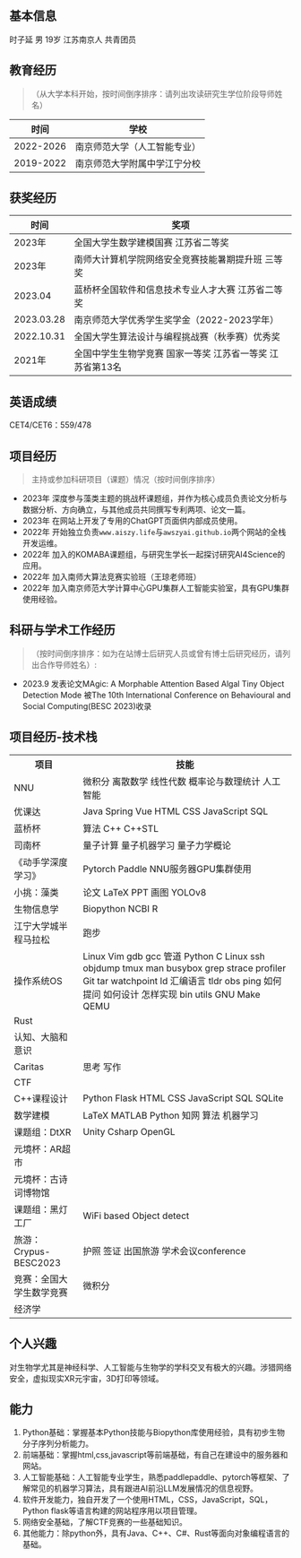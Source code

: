 ## 基本信息

时子延 男 19岁 江苏南京人 共青团员

## 教育经历
> （从大学本科开始，按时间倒序排序：请列出攻读研究生学位阶段导师姓名）

| 时间      | 学校                         |
| --------- | ---------------------------- |
| 2022-2026 | 南京师范大学（人工智能专业） |
| 2019-2022 | 南京师范大学附属中学江宁分校 |


## 获奖经历

| 时间       | 奖项                                                      |
| ---------- | --------------------------------------------------------- |
| 2023年     | 全国大学生数学建模国赛 江苏省二等奖                       |
| 2023年     | 南师大计算机学院网络安全竞赛技能暑期提升班 三等奖         |
| 2023.04    | 蓝桥杯全国软件和信息技术专业人才大赛 江苏省二等奖         |
| 2023.03.28 | 南京师范大学优秀学生奖学金（2022-2023学年）               |
| 2022.10.31 | 全国大学生算法设计与编程挑战赛（秋季赛）优秀奖            |
| 2021年     | 全国中学生生物学竞赛 国家一等奖 江苏省一等奖 江苏省第13名 |

## 英语成绩
CET4/CET6：559/478 

## 项目经历
> 主持或参加科研项目（课题）情况（按时间倒序排序）

- 2023年  深度参与藻类主题的挑战杯课题组，并作为核心成员负责论文分析与数据分析、方向确立，与其他成员共同撰写专利两项、论文一篇。
- 2023年  在网站上开发了专用的ChatGPT页面供内部成员使用。
- 2022年  开始独立负责`www.aiszy.life`与`awszyai.github.io`两个网站的全栈开发运维。
- 2022年  加入的KOMABA课题组，与研究生学长一起探讨研究AI4Science的应用。
- 2022年  加入南师大算法竞赛实验班（王琼老师班）
- 2022年  加入南京师范大学计算中心GPU集群人工智能实验室，具有GPU集群使用经验。

## 科研与学术工作经历
> （按时间倒序排序：如为在站博士后研究人员或曾有博士后研究经历，请列出合作导师姓名）:

- 2023.9  发表论文MAgic: A Morphable Attention Based Algal Tiny Object Detection Mode 被The 10th International Conference on Behavioural and Social Computing(BESC 2023)收录

## 项目经历-技术栈

<table>
    <tr>
      <th>项目</th>
      <th>技能</th>
    </tr>
    <tr>
      <td>NNU</td>
      <td>微积分 离散数学 线性代数 概率论与数理统计 人工智能</td>
    </tr>
    <tr>
      <td>优课达</td>
      <td>Java Spring Vue HTML CSS JavaScript SQL</td>
    </tr>
    <tr>
      <td>蓝桥杯</td>
      <td>算法 C++ C++STL</td>
    </tr>
    <tr>
      <td>司南杯</td>
      <td>量子计算 量子机器学习 量子力学概论</td>
    </tr>
    <tr>
      <td>《动手学深度学习》</td>
      <td>Pytorch Paddle NNU服务器GPU集群使用</td>
    </tr>
    <tr>
      <td>小挑：藻类</td>
      <td>论文 LaTeX PPT 画图 YOLOv8</td>
    </tr>
    <tr>
      <td>生物信息学</td>
      <td>Biopython NCBI R</td>
    </tr>
    <tr>
      <td>江宁大学城半程马拉松</td>
      <td>跑步</td>
    </tr>
    <tr>
      <td>操作系统OS</td>
      <td>Linux Vim gdb gcc 管道 Python C Linux ssh objdump tmux man busybox grep strace profiler Git tar watchpoint ld 汇编语言 tldr obs ping 如何提问 如何设计 怎样实现 bin utils GNU Make QEMU</td>
    </tr>
    <tr>
      <td>Rust</td>
      <td></td>
    </tr>
    <tr>
      <td>认知、大脑和意识</td>
      <td></td>
    </tr>
    <tr>
      <td>Caritas</td>
      <td>思考 写作</td>
    </tr>
    <tr>
      <td>CTF</td>
      <td></td>
    </tr>
    <tr>
      <td>C++课程设计</td>
      <td>Python Flask HTML CSS JavaScript SQL SQLite</td>
    </tr>
    <tr>
      <td>数学建模</td>
      <td>LaTeX MATLAB Python 知网 算法 机器学习</td>
    </tr>
    <tr>
      <td>课题组：DtXR</td>
      <td>Unity Csharp OpenGL</td>
    </tr>
    <tr>
      <td>元境杯：AR超市</td>
      <td></td>
    </tr>
    <tr>
      <td>元境杯：古诗词博物馆</td>
      <td></td>
    </tr>
    <tr>
      <td>课题组：黑灯工厂</td>
      <td>WiFi based Object detect</td>
    </tr>
    <tr>
      <td>旅游：Crypus-BESC2023</td>
      <td>护照 签证 出国旅游 学术会议conference</td>
    </tr>
    <tr>
      <td>竞赛：全国大学生数学竞赛</td>
      <td>微积分</td>
    </tr>
    <tr>
      <td>经济学</td>
      <td></td>
    </tr>
</table>



## 个人兴趣

对生物学尤其是神经科学、人工智能与生物学的学科交叉有极大的兴趣。涉猎网络安全，虚拟现实XR元宇宙，3D打印等领域。

## 能力

1. Python基础：掌握基本Python技能与Biopython库使用经验，具有初步生物分子序列分析能力。
2. 前端基础：掌握html,css,javascript等前端基础，有自己在建设中的服务器和网站。
3. 人工智能基础：人工智能专业学生，熟悉paddlepaddle、pytorch等框架、了解常见的机器学习算法，具有跟进AI前沿LLM发展情况的信息视野。
4. 软件开发能力，独自开发了一个使用HTML，CSS，JavaScript，SQL，Python flask等语言构建的网站程序用以项目管理。
5. 网络安全基础，了解CTF竞赛的一些基础知识。
6. 其他能力：除python外，具有Java、C++、C#、Rust等面向对象编程语言的基础。